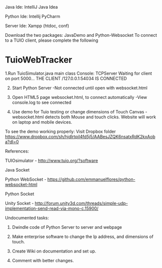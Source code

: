 Java Ide: IntelliJ Java Idea

Python Ide: Intellij PyCharm

Server Ide: Xampp (htdoc, conf)

Download the two packages: JavaDemo and Python-Websocket
To connect to a TUIO client, please complete the following

# TuioWebTracker

1.Run TuioSimulator.java main class
  Console: TCPServer Waiting for client on port 5000...
          THE CLIENT /127.0.0.1:54034 IS CONNECTED 

2. Start Python Server
  -Not connected until open with websocket.html

3. Open HTML5 page websocket.html, to connect automatically
  -View console.log to see connected
  
4. Use demo for Tuio testing or change dimensions of Touch Canvas
    -websocket.html detects both Mouse and touch clicks. Website will work on laptop and mobile devices.
    
To see the demo working properly: Visit Dropbox folder https://www.dropbox.com/sh/hjdlrtpil4fd5j5/AABesJZQK6nsatxRdK2kxAoba?dl=0

References:

  
  TUIOsimulator - http://www.tuio.org/?software
  
  
  Java Socket
  
  Python WebSocket - https://github.com/emmanuelflores/python-websocket-html
  
  Python Socket 
  
  Unity Socket - http://forum.unity3d.com/threads/simple-udp-implementation-send-read-via-mono-c.15900/


Undocumented tasks:
1. Dwindle code of Python Server to server and webpage

2. Make enterprise software to change the Ip address, and dimensions of touch.

3. Create Wiki on documentation and set up.

4. Comment with better changes.

